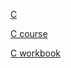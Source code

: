 [C](https://ru.wikipedia.org/wiki/%D0%A1%D0%B8_(%D1%8F%D0%B7%D1%8B%D0%BA_%D0%BF%D1%80%D0%BE%D0%B3%D1%80%D0%B0%D0%BC%D0%BC%D0%B8%D1%80%D0%BE%D0%B2%D0%B0%D0%BD%D0%B8%D1%8F))

[C course](http://e-learning.bmstu.ru/portal_iu7/course/view.php?id=13)

[C workbook](http://e-learning.bmstu.ru/portal_iu7/course/view.php?id=14)
